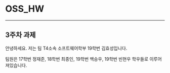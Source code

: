 # OSS_HW
---------
3주차 과제
---------
안녕하세요. 저는 팀 T4소속 소프트웨어학부 19학번 김효성입니다.

팀원은 17학번 정재준, 18학번 최종인, 19학번 백승우, 19학번 빈현우 학우들로 이루어져있습니다.
